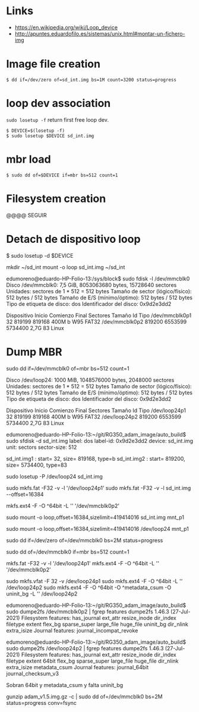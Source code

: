# Links

* https://en.wikipedia.org/wiki/Loop_device
* http://apuntes.eduardofilo.es/sistemas/unix.html#montar-un-fichero-img


# Image file creation

```
$ dd if=/dev/zero of=sd_int.img bs=1M count=3200 status=progress
```

# loop dev association

`sudo losetup -f` return first free loop dev.

```
$ DEVICE=$(losetup -f)
$ sudo losetup $DEVICE sd_int.img
```

# mbr load

```
$ sudo dd of=$DEVICE if=mbr bs=512 count=1
```

# Filesystem creation

@@@@ SEGUIR



# Detach de dispositivo loop

$ sudo losetup -d $DEVICE















mkdir ~/sd_int
mount -o loop sd_int.img ~/sd_int



edumoreno@eduardo-HP-Folio-13:/sys/block$ sudo fdisk -l /dev/mmcblk0
Disco /dev/mmcblk0: 7,5 GiB, 8053063680 bytes, 15728640 sectores
Unidades: sectores de 1 * 512 = 512 bytes
Tamaño de sector (lógico/físico): 512 bytes / 512 bytes
Tamaño de E/S (mínimo/óptimo): 512 bytes / 512 bytes
Tipo de etiqueta de disco: dos
Identificador del disco: 0x9d2e3dd2

Dispositivo    Inicio Comienzo   Final Sectores Tamaño Id Tipo
/dev/mmcblk0p1              32  819199   819168   400M  b W95 FAT32
/dev/mmcblk0p2          819200 6553599  5734400   2,7G 83 Linux


# Dump MBR

sudo dd if=/dev/mmcblk0 of=mbr bs=512 count=1
















Disco /dev/loop24: 1000 MiB, 1048576000 bytes, 2048000 sectores
Unidades: sectores de 1 * 512 = 512 bytes
Tamaño de sector (lógico/físico): 512 bytes / 512 bytes
Tamaño de E/S (mínimo/óptimo): 512 bytes / 512 bytes
Tipo de etiqueta de disco: dos
Identificador del disco: 0x9d2e3dd2

Dispositivo   Inicio Comienzo   Final Sectores Tamaño Id Tipo
/dev/loop24p1              32  819199   819168   400M  b W95 FAT32
/dev/loop24p2          819200 6553599  5734400   2,7G 83 Linux




edumoreno@eduardo-HP-Folio-13:~/git/RG350_adam_image/auto_build$ sudo sfdisk -d sd_int.img
label: dos
label-id: 0x9d2e3dd2
device: sd_int.img
unit: sectors
sector-size: 512

sd_int.img1 : start=          32, size=      819168, type=b
sd_int.img2 : start=      819200, size=     5734400, type=83





sudo losetup -P /dev/loop24 sd_int.img

sudo mkfs.fat -F32 -v -l '/dev/loop24p1'
sudo mkfs.fat -F32 -v -l sd_int.img --offset=16384


mkfs.ext4 -F -O ^64bit -L '' '/dev/mmcblk0p2'


sudo mount -o loop,offset=16384,sizelimit=419414016 sd_int.img mnt_p1


sudo mount -o loop,offset=16384,sizelimit=419414016 /dev/loop24 mnt_p1



sudo dd if=/dev/zero of=/dev/mmcblk0 bs=2M status=progress

sudo dd of=/dev/mmcblk0 if=mbr bs=512 count=1


mkfs.fat -F32 -v -l '/dev/loop24p1'
mkfs.ext4 -F -O ^64bit -L '' '/dev/mmcblk0p2'

sudo mkfs.vfat -F 32 -v /dev/loop24p1
sudo mkfs.ext4 -F -O ^64bit -L '' /dev/loop24p2
sudo mkfs.ext4 -F -O ^64bit -O ^metadata_csum -O uninit_bg -L '' /dev/loop24p2



edumoreno@eduardo-HP-Folio-13:~/git/RG350_adam_image/auto_build$ sudo dumpe2fs /dev/mmcblk0p2 | fgrep features
dumpe2fs 1.46.3 (27-Jul-2021)
Filesystem features:      has_journal ext_attr resize_inode dir_index filetype extent flex_bg sparse_super large_file huge_file uninit_bg dir_nlink extra_isize
Journal features:         journal_incompat_revoke


edumoreno@eduardo-HP-Folio-13:~/git/RG350_adam_image/auto_build$ sudo dumpe2fs /dev/loop24p2 | fgrep features
dumpe2fs 1.46.3 (27-Jul-2021)
Filesystem features:      has_journal ext_attr resize_inode dir_index filetype extent 64bit flex_bg sparse_super large_file huge_file dir_nlink extra_isize metadata_csum
Journal features:         journal_64bit journal_checksum_v3


Sobran 64bit y metadata_csum y falta uninit_bg


gunzip adam_v1.5.img.gz -c | sudo dd of=/dev/mmcblk0 bs=2M status=progress conv=fsync
